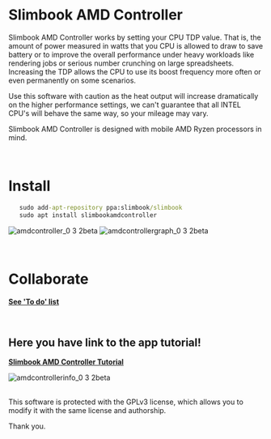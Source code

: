# Slimbook AMD Controller

Slimbook AMD Controller works by setting your CPU TDP value. That is, the amount of power measured in watts that you CPU is allowed to draw to save battery or to improve the overall performance under heavy workloads like rendering jobs or serious number crunching on large spreadsheets. Increasing the TDP allows the CPU to use its boost frequency more often or even permanently on some scenarios.

Use this software with caution as the heat output will increase dramatically on the higher performance settings, we can't guarantee that all INTEL CPU's will behave the same way, so your mileage may vary.

Slimbook AMD Controller is designed with mobile AMD Ryzen processors in mind. 

<br>

# Install
```bat
   sudo add-apt-repository ppa:slimbook/slimbook
   sudo apt install slimbookamdcontroller
```

![amdcontroller_0 3 2beta](https://user-images.githubusercontent.com/18195266/131973024-1cb2477a-82a2-4b6b-9910-90cbbd75baa7.png)
![amdcontrollergraph_0 3 2beta](https://user-images.githubusercontent.com/18195266/131973015-64ebd286-0ab7-4a7b-8bfa-e1239a847d18.png)

<br>

# Collaborate
[**See 'To do' list**](https://github.com/slimbook/slimbookamdcontroller/projects/1)

<br>


Here you have link to the app tutorial!
--
[**Slimbook AMD Controller Tutorial**](https://slimbook.es/en/tutoriales/aplicaciones-slimbook/494-slimbook-amd-controller-en)

![amdcontrollerinfo_0 3 2beta](https://user-images.githubusercontent.com/18195266/131973146-cb0656d9-74f7-4dea-aaa3-2aaa196b42b3.png)


<br>
This software is protected with the GPLv3 license, which allows you to modify it with the same license and authorship. 

Thank you.
